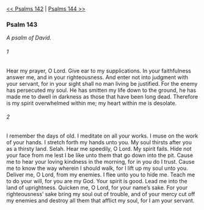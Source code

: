 [<< Psalms 142](Psalms%20142.md)  |  [Psalms 144 >>](Psalms%20144.md)

### Psalm 143

*A psalm of David.*

###### 1
Hear my prayer, O Lord. Give ear to my supplications. In your faithfulness answer me, and in your righteousness. And enter not into judgment with your servant, for in your sight shall no man living be justified. For the enemy has persecuted my soul. He has smitten my life down to the ground, he has made me to dwell in darkness as those that have been long dead. Therefore is my spirit overwhelmed within me; my heart within me is desolate.

###### 2
I remember the days of old. I meditate on all your works. I muse on the work of your hands. I stretch forth my hands unto you. My soul thirsts after you as a thirsty land. Selah. Hear me speedily, O Lord. My spirit fails. Hide not your face from me lest I be like unto them that go down into the pit. Cause me to hear your loving kindness in the morning, for in you do I trust. Cause me to know the way wherein I should walk, for I lift up my soul unto you. Deliver me, O Lord, from my enemies. I flee unto you to hide me. Teach me to do your will, for you are my God. Your spirit is good. Lead me into the land of uprightness. Quicken me, O Lord, for your name’s sake. For your righteousness’ sake bring my soul out of trouble, and of your mercy cut off my enemies and destroy all them that afflict my soul, for I am your servant.